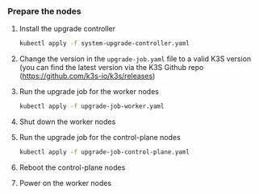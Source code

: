 ### Prepare the nodes

1. Install the upgrade controller
   ```sh
   kubectl apply -f system-upgrade-controller.yaml
   ```

2. Change the version in the ```upgrade-job.yaml``` file to a valid K3S version (you can find the latest version via the K3S Github repo (https://github.com/k3s-io/k3s/releases)

3. Run the upgrade job for the worker nodes
   ```sh
   kubectl apply -f upgrade-job-worker.yaml
   ```
4. Shut down the worker nodes

5. Run the upgrade job for the control-plane nodes
   ```sh
   kubectl apply -f upgrade-job-control-plane.yaml
   ```

6. Reboot the control-plane nodes

7. Power on the worker nodes
